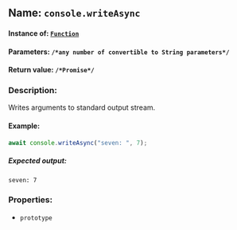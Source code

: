 ## Name: `console.writeAsync`

#### Instance of: [`Function`](Function.md)

#### Parameters: `/*any number of convertible to String parameters*/`

#### Return value: `/*Promise*/`

### Description:

Writes arguments to standard output stream.

#### Example:

```js
await console.writeAsync("seven: ", 7);
```

##### Expected output:

```
seven: 7
```

### Properties:

- `prototype`


